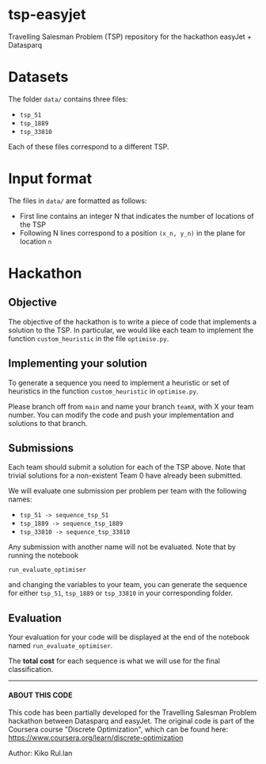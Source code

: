 # tsp-easyjet
Travelling Salesman Problem (TSP) repository for the hackathon easyJet + Datasparq

# Datasets
The folder `data/` contains three files:
- `tsp_51`
- `tsp_1889`
- `tsp_33810`

Each of these files correspond to a different TSP. 

# Input format
The files in `data/` are formatted as follows:
- First line contains an integer N that indicates the number of locations of the TSP
- Following N lines correspond to a position `(x_n, y_n)` in the plane for location `n`

# Hackathon

## Objective
The objective of the hackathon is to write a piece of code that implements a solution to the TSP.
In particular, we would like each team to implement the function `custom_heuristic` in the file `optimise.py`.

## Implementing your solution
To generate a sequence you need to implement a heuristic or set of heuristics 
in the function `custom_heuristic` in `optimise.py`.

Please branch off from `main` and name your branch `teamX`, with X your team number.
You can modify the code and push your implementation and solutions to that branch.

## Submissions
Each team should submit a solution for each of the TSP above. 
Note that trivial solutions for a non-existent Team 0 have already been submitted. 

We will evaluate one submission per problem per team with the following names:
- `tsp_51 -> sequence_tsp_51`
- `tsp_1889 -> sequence_tsp_1889`
- `tsp_33810 -> sequence_tsp_33810`

Any submission with another name will not be evaluated. Note that by running the notebook

`run_evaluate_optimiser`

 and changing the variables to your team, you can generate the sequence for either `tsp_51`, `tsp_1889` or `tsp_33810` in your corresponding folder. 

## Evaluation

Your evaluation for your code will be displayed at the end of the notebook named `run_evaluate_optimiser`.

The **total cost** for each sequence is what we will use for the final classification.

---
#### ABOUT THIS CODE
This code has been partially developed for the Travelling Salesman Problem hackathon
between Datasparq and easyJet. 
The original code is part of the Coursera course "Discrete Optimization", which can be found here: https://www.coursera.org/learn/discrete-optimization

Author: Kiko Rul.lan
